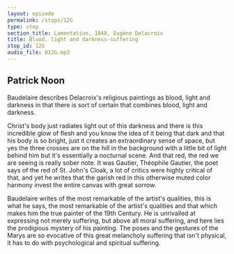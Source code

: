 ```yaml
---
layout: episode
permalink: /stops/12G
type: stop
section_title: Lamentation, 1848, Eugène Delacroix
title: Blood, light and darkness-suffering
stop_id: 12G
audio_file: 012G.mp3
---
```


## Patrick Noon

Baudelaire describes Delacroix's religious paintings as blood, light and darkness in that there is sort of certain that combines blood, light and darkness.

Christ's body just radiates light out of this darkness and there is this incredible glow of flesh and you know the idea of it being that dark and that his body is so bright, just it creates an extraordinary sense of space, but yes the three crosses are on the hill in the background with a little bit of light behind him but it's essentially a nocturnal scene.  And that red, the red we are seeing is really sober note.  It was Gautier, Théophile Gautier, the poet says of the red of St. John's Cloak, a lot of critics were highly critical of that, and yet he writes that the garish red in this otherwise muted color harmony invest the entire canvas with great sorrow.

Baudelaire writes of the most remarkable of the artist's qualities, this is what he says, the most remarkable of the artist's qualities and that which makes him the true painter of the 19th Century.  He is unrivalled at expressing not merely suffering, but above all moral suffering, and here lies the prodigious mystery of his painting.  The poses and the gestures of the Marys are so evocative of this great melancholy suffering that isn't physical, it has to do with psychological and spiritual suffering.
